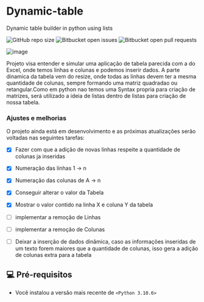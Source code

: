 # Dynamic-table
Dynamic table builder in python using lists

![GitHub repo size](https://img.shields.io/github/repo-size/iuricode/README-template?style=for-the-badge)
![Bitbucket open issues](https://img.shields.io/bitbucket/issues/iuricode/README-template?style=for-the-badge)
![Bitbucket open pull requests](https://img.shields.io/bitbucket/pr-raw/iuricode/README-template?style=for-the-badge)


![image](https://user-images.githubusercontent.com/39635961/195773377-ff5f1cbf-0285-41a6-af02-e75589ed0d4d.png)




Projeto visa entender e simular uma aplicação de tabela parecida com a do Excel, onde temos linhas e colunas e podemos inserir dados. A parte dinamica da tabela 
vem do resize, onde todas as linhas devem ter a mesma quantidade de colunas, sempre formando uma matriz quadradao ou retangular.Como em python nao temos uma Syntax
propria para criação de matrizes, será utilizado a ideia de listas dentro de listas para criação de nossa tabela.

### Ajustes e melhorias

O projeto ainda está em desenvolvimento e as próximas atualizações serão voltadas nas seguintes tarefas:

- [x] Fazer com que a adição de novas linhas respeite a quantidade de colunas ja inseridas
- [x] Numeração das linhas 1 -> n
- [x] Numeração das colunas de A -> n
- [x] Conseguir alterar o valor da Tabela
- [x] Mostrar o valor contido na linha X e coluna Y da tabela
- [ ] implementar a remoção de Linhas
- [ ] implementar a remoção de Colunas
- [ ] Deixar a inserção de dados dinâmica, caso as informações inseridas de um texto forem maiores que a quantidade de colunas, isso gera a adição de colunas extra para a tabela
 
 
 ## 💻 Pré-requisitos
 
 * Você instalou a versão mais recente de `<Python 3.10.6>`
 



